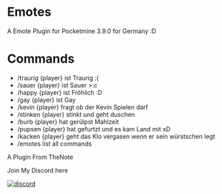 # Emotes
A Emote Plugin for Pocketmine 3.9.0 for Germany :D

# Commands

- /traurig {player} ist Traurig :(
- /sauer {player} ist Sauer >:c
- /happy {player} ist Fröhlich :D
- /gay {player} ist Gay
- /kevin {player} fragt ob der Kevin Spielen darf
- /stinken {player} stinkt und geht duschen
- /burb {player} hat gerülpst Mahlzeit
- /pupsen {player} hat gefurtzt und es kam Land mit xD
- /kacken {player} geht das Klo vergasen wenn er sein würstschen legt
- /emotes list all commands

A Plugin From TheNote

Join My Discord here
<div align="left">
	<a href="https://discord.gg/XwXKuvy">
        <img src="https://img.shields.io/badge/chat-on%20discord-7289da.svg" alt="discord">

